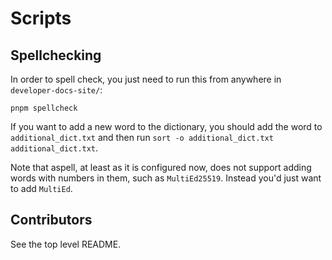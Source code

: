 # Scripts
## Spellchecking
In order to spell check, you just need to run this from anywhere in `developer-docs-site/`:
```
pnpm spellcheck
```

If you want to add a new word to the dictionary, you should add the word to `additional_dict.txt` and then run `sort -o additional_dict.txt additional_dict.txt`.

Note that aspell, at least as it is configured now, does not support adding words with numbers in them, such as `MultiEd25519`. Instead you'd just want to add `MultiEd`.

## Contributors
See the top level README.
